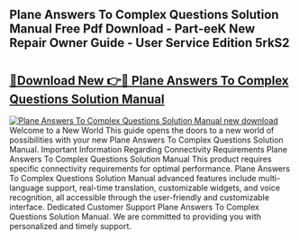 ## Plane Answers To Complex Questions Solution Manual Free Pdf Download - Part-eeK New Repair Owner Guide - User Service Edition 5rkS2

# <h2><a href="http://bc47257.oget.top/?id=Plane+Answers+To+Complex+Questions+Solution+Manual">🔗Download New 👉🔴 Plane Answers To Complex Questions Solution Manual</a></h2>

[![Plane Answers To Complex Questions Solution Manual new download](https://i.imgur.com/5g1atiW.png)](http://bc47257.oget.top/?id=Plane+Answers+To+Complex+Questions+Solution+Manual)
Welcome to a New World This guide opens the doors to a new world of possibilities with your new Plane Answers To Complex Questions Solution Manual. Important Information Regarding Connectivity Requirements Plane Answers To Complex Questions Solution Manual This product requires specific connectivity requirements for optimal performance. Plane Answers To Complex Questions Solution Manual advanced features include multi-language support, real-time translation, customizable widgets, and voice recognition, all accessible through the user-friendly and customizable interface. Dedicated Customer Support Plane Answers To Complex Questions Solution Manual. We are committed to providing you with personalized and timely support.

